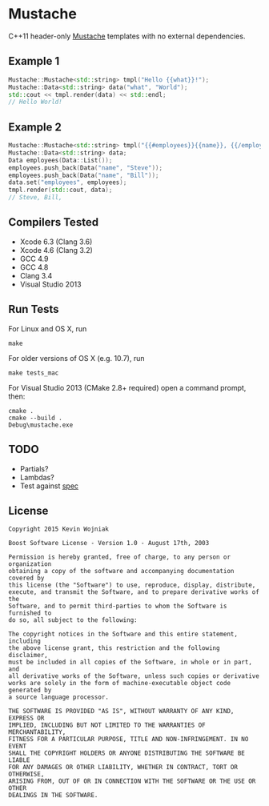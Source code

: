 # Mustache

C++11 header-only [Mustache](http://mustache.github.io) templates with no external dependencies.

## Example 1

````cpp
Mustache::Mustache<std::string> tmpl("Hello {{what}}!");
Mustache::Data<std::string> data("what", "World");
std::cout << tmpl.render(data) << std::endl;
// Hello World!
````

## Example 2

````cpp
Mustache::Mustache<std::string> tmpl("{{#employees}}{{name}}, {{/employees}}");
Mustache::Data<std::string> data;
Data employees(Data::List());
employees.push_back(Data("name", "Steve"));
employees.push_back(Data("name", "Bill"));
data.set("employees", employees);
tmpl.render(std::cout, data);
// Steve, Bill, 
````

## Compilers Tested

- Xcode 6.3 (Clang 3.6)
- Xcode 4.6 (Clang 3.2)
- GCC 4.9
- GCC 4.8
- Clang 3.4
- Visual Studio 2013

## Run Tests

For Linux and OS X, run

    make

For older versions of OS X (e.g. 10.7), run

    make tests_mac

For Visual Studio 2013 (CMake 2.8+ required) open a command prompt, then:

    cmake .
    cmake --build .
    Debug\mustache.exe

## TODO

- Partials?
- Lambdas?
- Test against [spec](https://github.com/mustache/spec)

## License

    Copyright 2015 Kevin Wojniak
    
    Boost Software License - Version 1.0 - August 17th, 2003
    
    Permission is hereby granted, free of charge, to any person or organization
    obtaining a copy of the software and accompanying documentation covered by
    this license (the "Software") to use, reproduce, display, distribute,
    execute, and transmit the Software, and to prepare derivative works of the
    Software, and to permit third-parties to whom the Software is furnished to
    do so, all subject to the following:
    
    The copyright notices in the Software and this entire statement, including
    the above license grant, this restriction and the following disclaimer,
    must be included in all copies of the Software, in whole or in part, and
    all derivative works of the Software, unless such copies or derivative
    works are solely in the form of machine-executable object code generated by
    a source language processor.
    
    THE SOFTWARE IS PROVIDED "AS IS", WITHOUT WARRANTY OF ANY KIND, EXPRESS OR
    IMPLIED, INCLUDING BUT NOT LIMITED TO THE WARRANTIES OF MERCHANTABILITY,
    FITNESS FOR A PARTICULAR PURPOSE, TITLE AND NON-INFRINGEMENT. IN NO EVENT
    SHALL THE COPYRIGHT HOLDERS OR ANYONE DISTRIBUTING THE SOFTWARE BE LIABLE
    FOR ANY DAMAGES OR OTHER LIABILITY, WHETHER IN CONTRACT, TORT OR OTHERWISE,
    ARISING FROM, OUT OF OR IN CONNECTION WITH THE SOFTWARE OR THE USE OR OTHER
    DEALINGS IN THE SOFTWARE.
